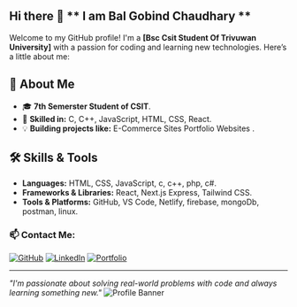 ## Hi there 👋 ** I am Bal Gobind Chaudhary **

Welcome to my GitHub profile! I'm a **[Bsc Csit Student Of Trivuwan University]** with a passion for coding and learning new technologies.
Here’s a little about me:
<!--

- 🔭 I’m currently working on ...
- 🌱 I’m currently learning ...
- 👯 I’m looking to collaborate on ...
- 🤔 I’m looking for help with ...
- ⚡ Fun fact: ...
-->


## 🚀 About Me
- 🎓 **7th Semerster Student of CSIT**.
- 🔧 **Skilled in:** C, C++, JavaScript, HTML, CSS, React.
- 💡 **Building projects like:** E-Commerce Sites Portfolio Websites .

## 🛠 Skills & Tools
- **Languages:** HTML, CSS, JavaScript, c, c++, php, c#.
- **Frameworks & Libraries:** React, Next.js Express, Tailwind CSS.
- **Tools & Platforms:** GitHub, VS Code, Netlify, firebase, mongoDb, postman, linux. 

### 📫 Contact Me:
[![GitHub](https://img.shields.io/badge/-GitHub-181717?style=flat-square&logo=github&logoColor=white)](https://github.com/yourusername)
[![LinkedIn](https://img.shields.io/badge/-LinkedIn-blue?style=flat-square&logo=linkedin&logoColor=white)](https://www.linkedin.com/in/yourprofile/)
[![Portfolio](https://img.shields.io/badge/-Portfolio-FF5722?style=flat-square&logo=web&logoColor=white)](https://yourwebsite.com)

---
*"I'm passionate about solving real-world problems with code and always learning something new."*
![Profile Banner](https://yourimageurl.com/banner.png)
